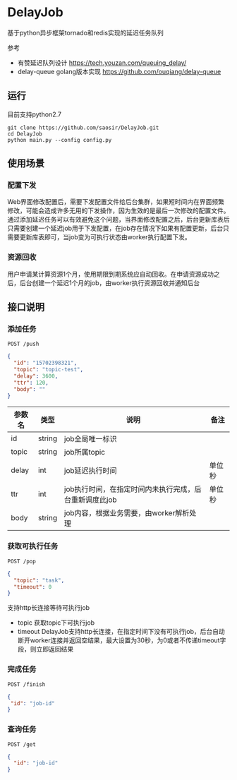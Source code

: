 # DelayJob

基于python异步框架tornado和redis实现的延迟任务队列

参考

- 有赞延迟队列设计 https://tech.youzan.com/queuing_delay/
- delay-queue golang版本实现 https://github.com/ouqiang/delay-queue

## 运行

目前支持python2.7

    git clone https://github.com/saosir/DelayJob.git
    cd DelayJob
    python main.py --config config.py

## 使用场景

### 配置下发

Web界面修改配置后，需要下发配置文件给后台集群，如果短时间内在界面频繁修改，可能会造成许多无用的下发操作，因为生效的是最后一次修改的配置文件。通过添加延迟任务可以有效避免这个问题，当界面修改配置之后，后台更新库表后只需要创建一个延迟job用于下发配置，在job存在情况下如果有配置更新，后台只需要更新库表即可，当job变为可执行状态由worker执行配置下发。

### 资源回收

用户申请某计算资源1个月，使用期限到期系统应自动回收。在申请资源成功之后，后台创建一个延迟1个月的job，由worker执行资源回收并通知后台

## 接口说明

### 添加任务

    POST /push

```json
{
  "id": "15702398321",
  "topic": "topic-test",
  "delay": 3600,
  "ttr": 120,
  "body": ""
}
```

  参数名 |     类型    |     说明     |        备注       
---------|----------|---------|---------
 id | string | job全局唯一标识 | 
 topic | string | job所属topic |
 delay | int | job延迟执行时间 | 单位秒
 ttr | int | job执行时间，在指定时间内未执行完成，后台重新调度此job| 单位秒
 body | string | job内容，根据业务需要，由worker解析处理 | 


### 获取可执行任务

    POST /pop
    
```json
{
  "topic": "task",
  "timeout": 0
}
```

支持http长连接等待可执行job

- topic 获取topic下可执行job
- timeout DelayJob支持http长连接，在指定时间下没有可执行job，后台自动断开worker连接并返回空结果，最大设置为30秒，为0或者不传递timeout字段，则立即返回结果

### 完成任务

    POST /finish
    
 ```json
{
  "id": "job-id" 
}
 ```
 
### 查询任务

    POST /get

```json
{
  "id": "job-id"
}
```
